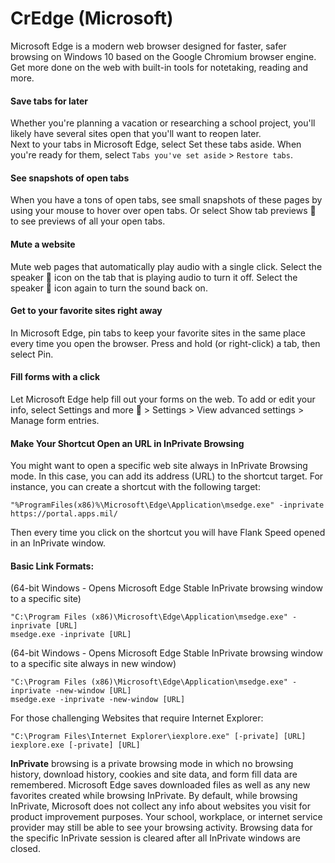 # CrEdge (Microsoft)  

Microsoft Edge is a modern web browser designed for faster, safer browsing on Windows 10 based on the Google Chromium browser engine. Get more done on the web with built-in tools for notetaking, reading and more. 

#### Save tabs for later
Whether you're planning a vacation or researching a school project, you'll likely have several sites open that you'll want to reopen later.  
Next to your tabs in Microsoft Edge, select Set these tabs aside. When you're ready for them, select `Tabs you've set aside` > `Restore tabs`. 
 
#### See snapshots of open tabs
When you have a tons of open tabs, see small snapshots of these pages by using your mouse to hover over open tabs. Or select Show tab previews  to see previews of all your open tabs. 
 
#### Mute a website
Mute web pages that automatically play audio with a single click. Select the speaker  icon on the tab that is playing audio to turn it off. Select the speaker  icon again to turn the sound back on. 
 
#### Get to your favorite sites right away
In Microsoft Edge, pin tabs to keep your favorite sites in the same place every time you open the browser. Press and hold (or right-click) a tab, then select Pin. 
 
#### Fill forms with a click
Let Microsoft Edge help fill out your forms on the web. To add or edit your info, select Settings and more  > Settings > View advanced settings > Manage form entries.
#### Make Your Shortcut Open an URL in InPrivate Browsing  
You might want to open a specific web site always in InPrivate Browsing mode. In this case, you can add its address (URL) to the shortcut target. For instance, you can create a shortcut with the following target:  
```dos
"%ProgramFiles(x86)%\Microsoft\Edge\Application\msedge.exe" -inprivate https://portal.apps.mil/
```  
Then every time you click on the shortcut you will have Flank Speed  opened in an InPrivate window.

#### Basic Link Formats:  
(64-bit Windows - Opens Microsoft Edge Stable InPrivate browsing window to a specific site)
```dos
"C:\Program Files (x86)\Microsoft\Edge\Application\msedge.exe" -inprivate [URL]
msedge.exe -inprivate [URL]
```
(64-bit Windows - Opens Microsoft Edge Stable InPrivate browsing window to a specific site always in new window)
```dos
"C:\Program Files (x86)\Microsoft\Edge\Application\msedge.exe" -inprivate -new-window [URL]
msedge.exe -inprivate -new-window [URL]
```
For those challenging Websites that require Internet Explorer:
```dos
"C:\Program Files\Internet Explorer\iexplore.exe" [-private] [URL]
iexplore.exe [-private] [URL]
```

**InPrivate** browsing is a private browsing mode in which no browsing history, download history, cookies and site data, and form fill data are remembered. Microsoft Edge saves downloaded files as well as any new favorites created while browsing InPrivate. By default, while browsing InPrivate, Microsoft does not collect any info about websites you visit for product improvement purposes. Your school, workplace, or internet service provider may still be able to see your browsing activity. Browsing data for the specific InPrivate session is cleared after all InPrivate windows are closed.

